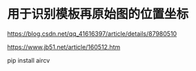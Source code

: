 
# 用于识别模板再原始图的位置坐标

https://blog.csdn.net/qq_41616397/article/details/87980510

https://www.jb51.net/article/160512.htm

pip install aircv